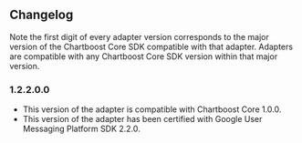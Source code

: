 ## Changelog

Note the first digit of every adapter version corresponds to the major version of the Chartboost Core SDK compatible with that adapter. 
Adapters are compatible with any Chartboost Core SDK version within that major version.

### 1.2.2.0.0
- This version of the adapter is compatible with Chartboost Core 1.0.0.
- This version of the adapter has been certified with Google User Messaging Platform SDK 2.2.0.
